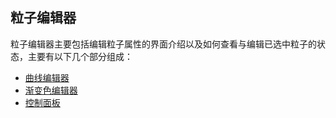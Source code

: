 ## 粒子编辑器

粒子编辑器主要包括编辑粒子属性的界面介绍以及如何查看与编辑已选中粒子的状态，主要有以下几个部分组成：

- [曲线编辑器](curve-editor.md)
- [渐变色编辑器](gradient-editor.md)
- [控制面板](particle-effect-panel.md)